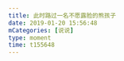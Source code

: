 ```yaml
---
title: 此时路过一名不愿露脸的熊孩子
date: 2019-01-20 15:56:48
mCategories: [说说]
type: moment
time: t155648
---
```


<div id="pics-20190120155648"></div>

<script src="/lib/moment/pics.js"></script>
<script>
var data = [
    {"link": "2019-01-20_000001.jpeg", "type": "shuoshuo"},
    {"link": "2019-01-20_000003.jpeg", "type": "shuoshuo"},
    {"link": "2019-01-20_000004.gif", "type": "shuoshuo"}
];
picsRender(data, "pics-20190120155648");
</script>
